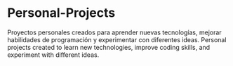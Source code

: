 # Personal-Projects
Proyectos personales creados para aprender nuevas tecnologías, mejorar habilidades de programación y experimentar con diferentes ideas. Personal projects created to learn new technologies, improve coding skills, and experiment with different ideas.
